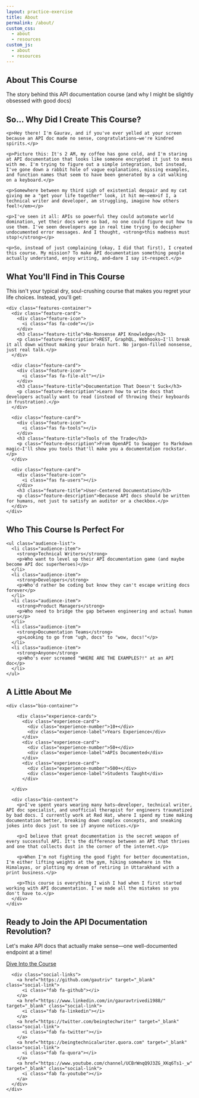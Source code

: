 ```yaml
---
layout: practice-exercise
title: About
permalink: /about/
custom_css:
  - about
  - resources
custom_js:
  - about
  - resources
---
```


<section class="resources-hero">
  <div class="container">
    <div class="hero-content">
      <h1 class="hero-title">About This Course</h1>
      <p class="hero-description">The story behind this API documentation course (and why I might be slightly obsessed with good docs)</p>
    </div>
  </div>
  </section>


<div class="about-container">
  <section class="about-story">
    <h2 class="section-title">So... Why Did I Create This Course?</h2>
    
    <p>Hey there! I'm Gaurav, and if you've ever yelled at your screen because an API doc made no sense, congratulations—we're kindred spirits.</p>
    
    <p>Picture this: It's 2 AM, my coffee has gone cold, and I'm staring at API documentation that looks like someone encrypted it just to mess with me. I'm trying to figure out a simple integration, but instead, I've gone down a rabbit hole of vague explanations, missing examples, and function names that seem to have been generated by a cat walking on a keyboard.</p>
    
    <p>Somewhere between my third sigh of existential despair and my cat giving me a "get your life together" look, it hit me—<em>if I, a technical writer and developer, am struggling, imagine how others feel!</em></p>
    
    <p>I've seen it all: APIs so powerful they could automate world domination, yet their docs were so bad, no one could figure out how to use them. I've seen developers age in real time trying to decipher undocumented error messages. And I thought, <strong>this madness must stop!</strong></p>
    
    <p>So, instead of just complaining (okay, I did that first), I created this course. My mission? To make API documentation something people actually understand, enjoy writing, and—dare I say it—respect.</p>
  </section>

  <section>
    <h2 class="section-title">What You'll Find in This Course</h2>
    <p>This isn't your typical dry, soul-crushing course that makes you regret your life choices. Instead, you'll get:</p>
    
    <div class="features-container">
      <div class="feature-card">
        <div class="feature-icon">
          <i class="fas fa-code"></i>
        </div>
        <h3 class="feature-title">No-Nonsense API Knowledge</h3>
        <p class="feature-description">REST, GraphQL, Webhooks—I'll break it all down without making your brain hurt. No jargon-filled nonsense, just real talk.</p>
      </div>
      
      <div class="feature-card">
        <div class="feature-icon">
          <i class="fas fa-file-alt"></i>
        </div>
        <h3 class="feature-title">Documentation That Doesn't Suck</h3>
        <p class="feature-description">Learn how to write docs that developers actually want to read (instead of throwing their keyboards in frustration).</p>
      </div>
      
      <div class="feature-card">
        <div class="feature-icon">
          <i class="fas fa-tools"></i>
        </div>
        <h3 class="feature-title">Tools of the Trade</h3>
        <p class="feature-description">From OpenAPI to Swagger to Markdown magic—I'll show you tools that'll make you a documentation rockstar.</p>
      </div>
      
      <div class="feature-card">
        <div class="feature-icon">
          <i class="fas fa-users"></i>
        </div>
        <h3 class="feature-title">User-Centered Documentation</h3>
        <p class="feature-description">Because API docs should be written for humans, not just to satisfy an auditor or a checkbox.</p>
      </div>
    </div>
  </section>

  <section class="audience-section">
    <h2 class="section-title">Who This Course Is Perfect For</h2>
    
    <ul class="audience-list">
      <li class="audience-item">
        <strong>Technical Writers</strong>
        <p>Who want to level up their API documentation game (and maybe become API doc superheroes)</p>
      </li>
      <li class="audience-item">
        <strong>Developers</strong>
        <p>Who'd rather be coding but know they can't escape writing docs forever</p>
      </li>
      <li class="audience-item">
        <strong>Product Managers</strong>
        <p>Who need to bridge the gap between engineering and actual human users</p>
      </li>
      <li class="audience-item">
        <strong>Documentation Teams</strong>
        <p>Looking to go from "ugh, docs" to "wow, docs!"</p>
      </li>
      <li class="audience-item">
        <strong>Anyone</strong>
        <p>Who's ever screamed "WHERE ARE THE EXAMPLES?!" at an API doc</p>
      </li>
    </ul>
  </section>

  <section class="bio-section">
    <h2 class="section-title">A Little About Me</h2>
    
    <div class="bio-container">
        
        <div class="experience-cards">
          <div class="experience-card">
            <div class="experience-number">10+</div>
            <div class="experience-label">Years Experience</div>
          </div>
          <div class="experience-card">
            <div class="experience-number">50+</div>
            <div class="experience-label">APIs Documented</div>
          </div>
          <div class="experience-card">
            <div class="experience-number">500+</div>
            <div class="experience-label">Students Taught</div>
          </div>

      </div>
      
      <div class="bio-content">
        <p>I've spent years wearing many hats—developer, technical writer, API doc specialist, and unofficial therapist for engineers traumatized by bad docs. I currently work at Red Hat, where I spend my time making documentation better, breaking down complex concepts, and sneaking jokes into docs just to see if anyone notices.</p>
        
        <p>I believe that great documentation is the secret weapon of every successful API. It's the difference between an API that thrives and one that collects dust in the corner of the internet.</p>
        
        <p>When I'm not fighting the good fight for better documentation, I'm either lifting weights at the gym, hiking somewhere in the Himalayas, or plotting my dream of retiring in Uttarakhand with a print business.</p>
        
        <p>This course is everything I wish I had when I first started working with API documentation. I've made all the mistakes so you don't have to.</p>
      </div>
    </div>
  </section>

  <section class="cta-section">
    <div class="cta-container">
      <h2 class="cta-title">Ready to Join the API Documentation Revolution?</h2>
      <p class="cta-description">Let's make API docs that actually make sense—one well-documented endpoint at a time!</p>
      <a href="{{ "/documentation.html" | relative_url }}" class="cta-button">Dive Into the Course</a>
      
      <div class="social-links">
        <a href="https://github.com/gautriv" target="_blank" class="social-link">
          <i class="fab fa-github"></i>
        </a>
        <a href="https://www.linkedin.com/in/gauravtrivedi1988/" target="_blank" class="social-link">
          <i class="fab fa-linkedin"></i>
        </a>
        <a href="https://twitter.com/beingtechwriter" target="_blank" class="social-link">
          <i class="fab fa-twitter"></i>
        </a>
        <a href="https://beingtechnicalwriter.quora.com" target="_blank" class="social-link">
          <i class="fab fa-quora"></i>
        </a>
        <a href="https://www.youtube.com/channel/UCBrWnqQ9J3ZG_XKq6Ts1-_w" target="_blank" class="social-link">
          <i class="fab fa-youtube"></i>
        </a>
      </div>
    </div>
  </section>
</div>